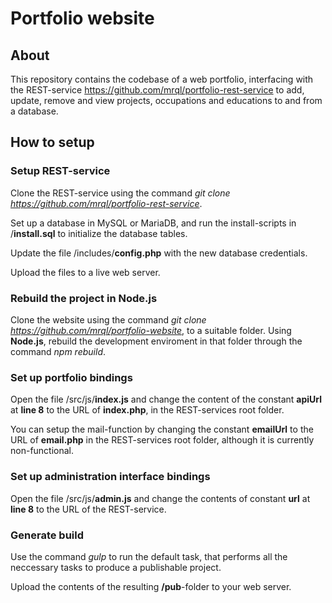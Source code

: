 # Portfolio website
## About
This repository contains the codebase of a web portfolio, interfacing with the REST-service https://github.com/mrql/portfolio-rest-service to add, update, remove and view
projects, occupations and educations to and from a database.

## How to setup
### Setup REST-service
Clone the REST-service using the command *git clone https://github.com/mrql/portfolio-rest-service*.

Set up a database in MySQL or MariaDB, and run the install-scripts in /**install.sql** to initialize the database tables.

Update the file /includes/**config.php** with the new database credentials.

Upload the files to a live web server.

### Rebuild the project in Node.js
Clone the website using the command *git clone https://github.com/mrql/portfolio-website*, to a suitable folder.
Using **Node.js**, rebuild the development enviroment in that folder through the command *npm rebuild*.

### Set up portfolio bindings
Open the file /src/js/**index.js** and change the content of the constant **apiUrl** at **line 8** to the URL of **index.php**, in the REST-services root folder.

You can setup the mail-function by changing the constant **emailUrl** to the URL of **email.php** in the REST-services root folder, although it is currently non-functional.

### Set up administration interface bindings
Open the file /src/js/**admin.js** and change the contents of constant **url** at **line 8** to the URL of the REST-service.

### Generate build
Use the command *gulp* to run the default task, that performs all the neccessary tasks to produce a publishable project.

Upload the contents of the resulting **/pub**-folder to your web server.
